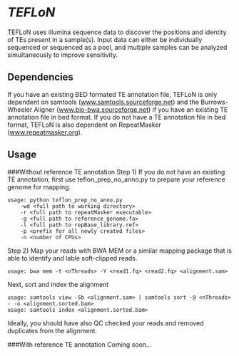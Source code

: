 *TEFLoN*
=======

TEFLoN uses illumina sequence data to discover the positions and identity of TEs present in a sample(s).
Input data can either be individually sequenced or sequenced as a pool, and multiple samples can be analyzed simultaneously to improve sensitivity.

## Dependencies

If you have an existing BED formated TE annotation file, TEFLoN is only dependent on samtools (www.samtools.sourceforge.net) and the Burrows-Wheeler Aligner (www.bio-bwa.sourceforge.net) if you have an existing TE annotation file in bed format.
If you do not have a TE annotation file in bed format, TEFLoN is also dependent on RepeatMasker (www.repeatmasker.org).

## Usage
###Without reference TE annotation
Step 1)
If you do not have an existing TE annotation, first use teflon_prep_no_anno.py to prepare your reference genome for mapping.

```
usage: python teflon_prep_no_anno.py 
    -wd <full path to working directory> 
    -r <full path to repeatMasker executable> 
    -g <full path to reference_genome.fa>
    -l <full path to repBase_library.ref>
    -p <prefix for all newly created files>
    -n <number of CPUs>
```

Step 2)
Map your reads with BWA MEM or a similar mapping package that is able to identify and lable soft-clipped reads.
```
usage: bwa mem -t <nThreads> -Y <read1.fq> <read2.fq> <alignment.sam>
```
Next, sort and index the alignment
```
usage: samtools view -Sb <alignment.sam> | samtools sort -@ <nThreads> - -o <alignment.sorted.bam>
usage: samtools index <alignment.sorted.bam>
```
Ideally, you should have also QC checked your reads and removed duplicates from the alignment.

###With reference TE annotation
Coming soon...



